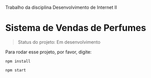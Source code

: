 Trabalho da disciplina Desenvolvimento de Internet II

# Sistema de Vendas de Perfumes

> Status do projeto: Em desenvolvimento

Para rodar esse projeto, por favor, digite:

```
npm install
```
```
npm start
```

